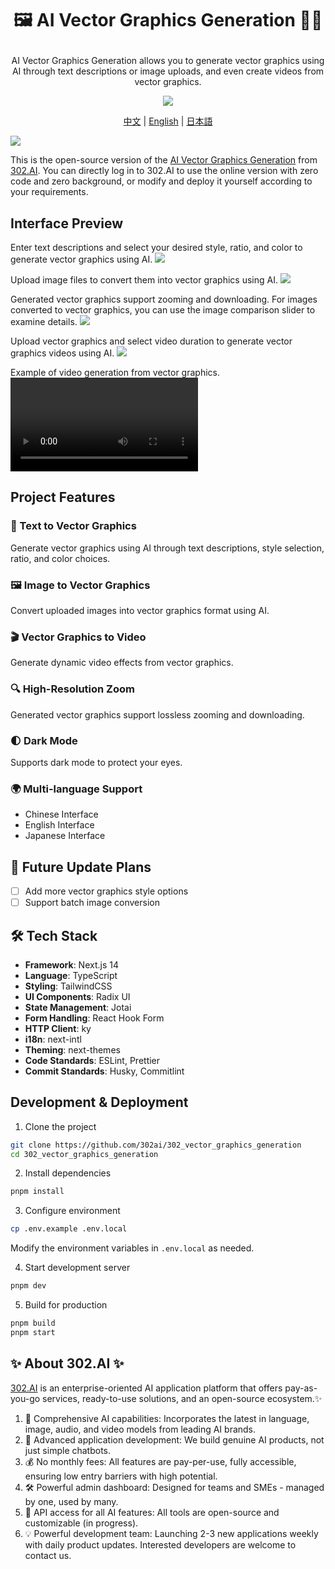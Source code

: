 # <p align="center"> 🖼️ AI Vector Graphics Generation 🚀✨</p>

<p align="center">AI Vector Graphics Generation allows you to generate vector graphics using AI through text descriptions or image uploads, and even create videos from vector graphics.</p>

<p align="center"><a href="https://302.ai/en/tools/vector/" target="blank"><img src="https://file.302.ai/gpt/imgs/github/20250102/72a57c4263944b73bf521830878ae39a.png" /></a></p >

<p align="center"><a href="README_zh.md">中文</a> | <a href="README.md">English</a> | <a href="README_ja.md">日本語</a></p>

![](docs/302_AI_Vector_Graphics_Generation_en.png)

This is the open-source version of the [AI Vector Graphics Generation](https://302.ai/en/tools/vector/) from [302.AI](https://302.ai/en/). You can directly log in to 302.AI to use the online version with zero code and zero background, or modify and deploy it yourself according to your requirements.

## Interface Preview
Enter text descriptions and select your desired style, ratio, and color to generate vector graphics using AI.
![](docs/302_AI_Vector_Graphics_Generation_en_screenshot_01.png)

Upload image files to convert them into vector graphics using AI.
![](docs/302_AI_Vector_Graphics_Generation_en_screenshot_02.png)           

Generated vector graphics support zooming and downloading. For images converted to vector graphics, you can use the image comparison slider to examine details.
![](docs/302_AI_Vector_Graphics_Generation_en_screenshot_03.png)        

Upload vector graphics and select video duration to generate vector graphics videos using AI.
![](docs/302_AI_Vector_Graphics_Generation_en_screenshot_04.png)      

Example of video generation from vector graphics.   
<video src="https://github.com/user-attachments/assets/490c1ffd-9def-408d-a830-512f5563e13e" controls></video>

## Project Features
### 🎨 Text to Vector Graphics
Generate vector graphics using AI through text descriptions, style selection, ratio, and color choices.
### 🖼️ Image to Vector Graphics
Convert uploaded images into vector graphics format using AI.
### 🎬 Vector Graphics to Video
Generate dynamic video effects from vector graphics.
### 🔍 High-Resolution Zoom
Generated vector graphics support lossless zooming and downloading.
### 🌓 Dark Mode
Supports dark mode to protect your eyes.
### 🌍 Multi-language Support
- Chinese Interface
- English Interface
- Japanese Interface

## 🚩 Future Update Plans
- [ ] Add more vector graphics style options
- [ ] Support batch image conversion

## 🛠️ Tech Stack

- **Framework**: Next.js 14
- **Language**: TypeScript
- **Styling**: TailwindCSS
- **UI Components**: Radix UI
- **State Management**: Jotai
- **Form Handling**: React Hook Form
- **HTTP Client**: ky
- **i18n**: next-intl
- **Theming**: next-themes
- **Code Standards**: ESLint, Prettier
- **Commit Standards**: Husky, Commitlint

## Development & Deployment
1. Clone the project
```bash
git clone https://github.com/302ai/302_vector_graphics_generation
cd 302_vector_graphics_generation
```

2. Install dependencies
```bash
pnpm install
```

3. Configure environment
```bash
cp .env.example .env.local
```
Modify the environment variables in `.env.local` as needed.

4. Start development server
```bash
pnpm dev
```

5. Build for production
```bash
pnpm build
pnpm start
```

## ✨ About 302.AI ✨
[302.AI](https://302.ai/en/) is an enterprise-oriented AI application platform that offers pay-as-you-go services, ready-to-use solutions, and an open-source ecosystem.✨
1. 🧠 Comprehensive AI capabilities: Incorporates the latest in language, image, audio, and video models from leading AI brands.
2. 🚀 Advanced application development: We build genuine AI products, not just simple chatbots.
3. 💰 No monthly fees: All features are pay-per-use, fully accessible, ensuring low entry barriers with high potential.
4. 🛠 Powerful admin dashboard: Designed for teams and SMEs - managed by one, used by many.
5. 🔗 API access for all AI features: All tools are open-source and customizable (in progress).
6. 💡 Powerful development team: Launching 2-3 new applications weekly with daily product updates. Interested developers are welcome to contact us.